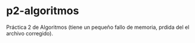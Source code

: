 # p2-algoritmos
Práctica 2 de Algoritmos (tiene un pequeño fallo de memoria, prdida del el archivo corregido).
